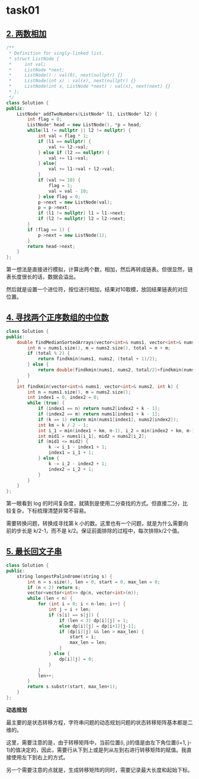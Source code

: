 # task01

## [2. 两数相加](https://leetcode-cn.com/problems/add-two-numbers/)

```c++
/**
 * Definition for singly-linked list.
 * struct ListNode {
 *     int val;
 *     ListNode *next;
 *     ListNode() : val(0), next(nullptr) {}
 *     ListNode(int x) : val(x), next(nullptr) {}
 *     ListNode(int x, ListNode *next) : val(x), next(next) {}
 * };
 */
class Solution {
public:
    ListNode* addTwoNumbers(ListNode* l1, ListNode* l2) {
        int flag = 0;
        ListNode* head = new ListNode(), *p = head;
        while(l1 != nullptr || l2 != nullptr) {
            int val = flag * 1;
            if (l1 == nullptr) {
                val += l2->val;
            } else if (l2 == nullptr) {
                val += l1->val;
            } else{
                val += l1->val + l2->val;
            }
            if (val >= 10) {
                flag = 1;
                val = val - 10;
            } else flag = 0;
            p->next = new ListNode(val);
            p = p->next;
            if (l1 != nullptr) l1 = l1->next;
            if (l2 != nullptr) l2 = l2->next;
        }
        if (flag == 1) {
            p->next = new ListNode(1);
        }
        return head->next;
    }
};
```

第一想法是直接进行模拟，计算出两个数，相加，然后再转成链表。但很显然，链表长度很长的话，数据会溢出。

然后就是设置一个进位符，按位进行相加，结果对10取模，放回结果链表的对应位置。

## [4. 寻找两个正序数组的中位数](https://leetcode-cn.com/problems/median-of-two-sorted-arrays/)

```c++
class Solution {
public:
    double findMedianSortedArrays(vector<int>& nums1, vector<int>& nums2) {
        int n = nums1.size(), m = nums2.size(), total = n + m;
        if (total % 2) {
            return findkmin(nums1, nums2, (total + 1)/2);
        } else {
            return double(findkmin(nums1, nums2, total/2)+findkmin(nums1, nums2, total/2+1))/2;
        }
    }
    int findkmin(vector<int>& nums1, vector<int>& nums2, int k) {
        int n = nums1.size(), m = nums2.size();
        int index1 = 0, index2 = 0;
        while (true) {
            if (index1 == n) return nums2[index2 + k - 1];
            if (index2 == m) return nums1[index1 + k - 1];
            if (k == 1) return min(nums1[index1], nums2[index2]);
            int km = k / 2 - 1;
            int i_1 = min(index1 + km, n-1), i_2 = min(index2 + km, m-1);
            int mid1 = nums1[i_1], mid2 = nums2[i_2];
            if (mid1 <= mid2) {
                k -= i_1 - index1 + 1;
                index1 = i_1 + 1;
            } else {
                k -= i_2 - index2 + 1;
                index2 = i_2 + 1;
            }
        }
    }
};
```

第一眼看到 log 的时间复杂度，就猜到是使用二分查找的方式。但直接二分，比较复杂，下标梳理清楚非常不容易。

需要转换问题，转换成寻找第 k 小的数。这里也有一个问题，就是为什么需要向前的步长是 k/2-1，而不是 k/2。保证前面排除的过程中，每次排除k/2个值。

## [5. 最长回文子串](https://leetcode-cn.com/problems/longest-palindromic-substring/)

```c++
class Solution {
public:
    string longestPalindrome(string s) {
        int n = s.size(), len = 0, start = 0, max_len = 0;
        if (n < 2) return s;
        vector<vector<int>> dp(n, vector<int>(n));
        while (len < n) {
            for (int i = 0; i < n-len; i++) {
                int j = i + len;
                if (s[i] == s[j]) {
                    if (len < 3) dp[i][j] = 1;
                    else dp[i][j] = dp[i+1][j-1];
                    if (dp[i][j] && len > max_len) {
                        start = i;
                        max_len = len;
                    }
                } else {
                    dp[i][j] = 0;
                }
            }
            len++;
        }
        return s.substr(start, max_len+1);
    }
};
```

**动态规划**

最主要的是状态转移方程，字符串问题的动态规划问题的状态转移矩阵基本都是二维的。

这里，需要注意的是，由于转移矩阵中，当前位置(i, j)的值是由左下角位置(i+1, j-1)的值决定的，因此，需要行从下到上或是列从左到右进行转移矩阵的赋值。我直接使用左下到右上的方式。

另一个需要注意的点就是，生成转移矩阵的同时，需要记录最大长度和起始下标。
